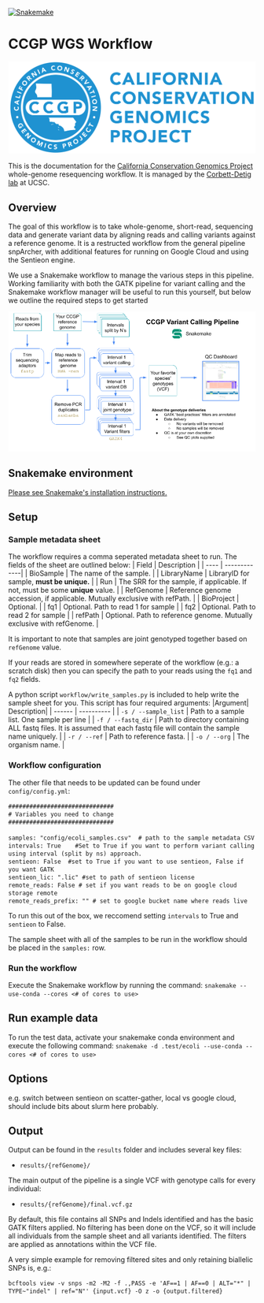 [![Snakemake](https://img.shields.io/badge/snakemake-≥6.13.1-brightgreen.svg?style=flat)](https://snakemake.readthedocs.io)

# CCGP WGS Workflow

![CCGP logo](/docs/CCGPhorizontalblue.jpeg)

This is the documentation for the [California Conservation Genomics Project](https://www.ccgproject.org/about-us) whole-genome resequencing workflow. It is managed by the [Corbett-Detig lab](https://corbett-lab.github.io/) at UCSC. 

## Overview

The goal of this workflow is to take whole-genome, short-read, sequencing data and generate variant data by aligning reads and calling variants against a reference genome. It is a restructed workflow from the general pipeline snpArcher, with additional features for running on Google Cloud and using the Sentieon engine.     

We use a Snakemake workflow to manage the various steps in this pipeline. Working familiarity with both the GATK pipeline for variant calling and the Snakemake workflow manager will be useful to run this yourself, but below we outline the required steps to get started

![CCGP Workflow](/docs/ccgp_workflow.png)

## Snakemake environment

[Please see Snakemake's installation instructions.](https://snakemake.readthedocs.io/en/stable/getting_started/installation.html#installation)

## Setup
### Sample metadata sheet
The workflow requires a comma seperated metadata sheet to run. The fields of the sheet are outlined below:
| Field | Description |
| ---- | -------------|
| BioSample | The name of the sample. |
| LibraryName | LibraryID for sample, **must be unique.** |
| Run | The SRR for the sample, if applicable. If not, must be some **unique** value. |
| RefGenome | Reference genome accession, if applicable. Mutually exclusive with refPath. |
| BioProject | Optional. |
| fq1 | Optional. Path to read 1 for sample |
| fq2 | Optional. Path to read 2 for sample |
| refPath | Optional. Path to reference genome. Mutually exclusive with refGenome. |

It is important to note that samples are joint genotyped together based on `refGenome` value.

If your reads are stored in somewhere seperate of the workflow (e.g.: a scratch disk) then you can specify the path to your reads using the `fq1` and `fq2` fields. 

A python script `workflow/write_samples.py` is included to help write the sample sheet for you. This script has four required arguments:
|Argument| Description|
| ------ | ---------- | 
| `-s / --sample_list` | Path to a sample list. One sample per line |
| `-f / --fastq_dir` | Path to directory containing ALL fastq files. It is assumed that each fastq file will contain the sample name uniquely. |
| `-r / --ref` | Path to reference fasta. |
| `-o / --org` | The organism name. |




### Workflow configuration
The other file that needs to be updated can be found under `config/config.yml`:

```
##############################
# Variables you need to change
##############################

samples: "config/ecoli_samples.csv"  # path to the sample metadata CSV 
intervals: True    #Set to True if you want to perform variant calling using interval (split by ns) approach. 
sentieon: False  #set to True if you want to use sentieon, False if you want GATK
sentieon_lic: ".lic" #set to path of sentieon license
remote_reads: False # set if you want reads to be on google cloud storage remote
remote_reads_prefix: "" # set to google bucket name where reads live
```

To run this out of the box, we reccomend setting `intervals` to True and `sentieon` to False. 

The sample sheet with all of the samples to be run in the workflow should be placed in the `samples:` row.

### Run the workflow
Execute the Snakemake workflow by running the command:
```snakemake --use-conda --cores <# of cores to use>```

## Run example data
To run the test data, activate your snakemake conda environment and execute the following command:
`snakemake -d .test/ecoli --use-conda --cores <# of cores to use>`
## Options 

e.g. switch between sentieon on scatter-gather, local vs google cloud, should include bits about slurm here probably.

## Output

Output can be found in the `results` folder and includes several key files:

* `results/{refGenome}/`

The main output of the pipeline is a single VCF with genotype calls for every individual: 

* `results/{refGenome}/final.vcf.gz`

By default, this file contains all SNPs and Indels identified and has the basic GATK filters applied. No filtering has been done on the VCF, so it will include all individuals from the sample sheet and all variants identified. The filters are applied as annotations within the VCF file. 

A very simple example for removing filtered sites and only retaining biallelic SNPs is, e.g.:
```
bcftools view -v snps -m2 -M2 -f .,PASS -e 'AF==1 | AF==0 | ALT="*" | TYPE~"indel" | ref="N"' {input.vcf} -O z -o {output.filtered}
```



